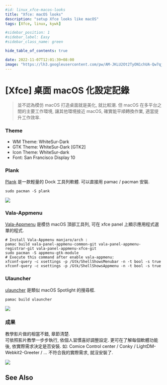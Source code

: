 ```yaml
---
#id: linux_xfce-macos-looks
title: "Xfce: macOS looks"
description: "setup Xfce looks like macOS"
tags: [Xfce, linux, kywk]

#sidebar_position: 1
#sidebar_label: Easy
#sidebar_class_name: green

hide_table_of_contents: true

date: 2022-11-07T12:01:39+08:00
image: "https://lh3.googleusercontent.com/pw/AM-JKLU2Ot2TyON1chUA-Qw7qj-OQSRMYNin7jsJsUa3E_jwqq1JbwTZZckUtJmNZmqxY5M4egm-ryt4g3Ope_0EqHBrCDSEHmcy-goHRzWh-ZgguUoy1XKpyS1DNx8aV92vAkAM0zZOW6EZR4KS3W1DClQKhw=w800-no?authuser=0"
---
```


[Xfce] 桌面 macOS 化設定記錄
==========================

> 並不認為模仿 macOS 打造桌面就是美化, 就比較潮.
> 但 macOS 在多平台之間的主要工作環境, 讓其他環境接近 macOS, 
> 確實能平順轉換作業, 適當提升工作效率.

### Theme ###

-   WM Theme: WhiteSur-Dark
-   GTK Theme: WhiteSur-Dark [GTK2]
-   Icon Theme: WhiteSur-dark
-   Font: San Francisco Display 10

### Plank ###

[Plank](https://wiki.archlinux.org/title/Plank) 
是一款輕量的 Dock 工具列軟體. 可以直接用 pamac / pacman 安裝.  
``` shell
sudo pacman -S plank
```

![](https://lh3.googleusercontent.com/pw/AM-JKLVJ3nnQv20K369On9E36TpvnvP3X-NC2HVNa3IIt0wqD0SN2AZrlB5iUayt0qtrmT8e8xU3sIKbeUda_Xa08qNc3sPkq8oZDIwLG2ecj3zQIFGcyHm6MxRU1zZRiTH9dxOqXz7PzmRRrZ03Z269nPaH_g=w800-no?authuser=0)

### Vala-Appmenu ###

[Vala-Appmenu](https://aur.archlinux.org/pkgbase/vala-panel-appmenu-xfce-git) 
是模仿 macOS 頂部工具列, 可在 xfce panel 上顯示應用程式選單的程式. 

``` shell
# Install Vala-Appmenu manjaro/arch : 
pamac build vala-panel-appmenu-common-git vala-panel-appmenu-registrar-git vala-panel-appmenu-xfce-git 
sudo pacman -S appmenu-gtk-module 
# Execute this command after enable vala-appmenu: 
xfconf-query -c xsettings -p /Gtk/ShellShowsMenubar -n -t bool -s true 
xfconf-query -c xsettings -p /Gtk/ShellShowsAppmenu -n -t bool -s true 
```

### Ulauncher ###

[ulauncher](https://ulauncher.io/) 是類似 macOS Spotlight 的搜尋框.  
``` shell
pamac build ulauncher
```

![](https://lh3.googleusercontent.com/pw/AM-JKLXGwPfPjhJrQCJwGhpDcuVomj8oF4H6yMj4Vf0dBlWJy_bUbKD1n4GpxtuBTTXstuKwsM0ErkQQqwJqtvaZk5aH4QR4rvRRWztgJ2e2oLFru2aP8wBhEGHznbGpnmx0qLcTV91icv4b_H0KxL5c5zm_iQ=w600-no?authuser=0)

### 成果 ###

教學影片做的相當不錯, 章節清楚.   
可依照影片教學一步步執行, 依個人習慣喜好調整設定.
更可在了解每個軟體功能後, 依實際需求決定是否安裝.
如: Comice Control center / Conky / LightDM-Webkit2-Greeter / ...
不符合我的實際需求, 就沒安裝了.

![](https://lh3.googleusercontent.com/pw/AM-JKLWYCuBay2uL2Uh_3Y_cj-yHeiY02-EI6pn-KaXeyhiuKKNAe9Pty81cAdkMBIxzpCjUXoZ6oqp710pAqDu8JmgtUU-QB6inhIiO2fIvfwATxP_tcIzMJfBHO32UfEsVwywqsMUgPF158yuWBz6_h4pnDA=w800-no?authuser=0)



See Also
--------

